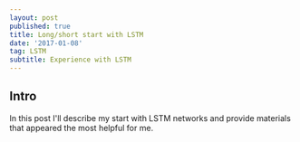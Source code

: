```yaml
---
layout: post
published: true
title: Long/short start with LSTM
date: '2017-01-08'
tag: LSTM
subtitle: Experience with LSTM
---
```

## Intro
In this post I'll describe my start with LSTM networks and provide materials that appeared the most helpful for me.
